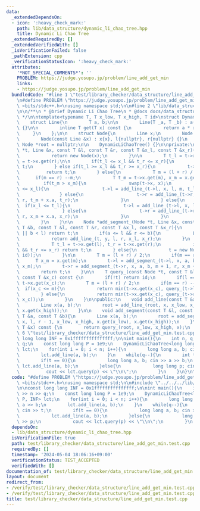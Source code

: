 ```yaml
---
data:
  _extendedDependsOn:
  - icon: ':heavy_check_mark:'
    path: lib/data_structure/dynamic_li_chao_tree.hpp
    title: Dynamic Li Chao Tree
  _extendedRequiredBy: []
  _extendedVerifiedWith: []
  _isVerificationFailed: false
  _pathExtension: cpp
  _verificationStatusIcon: ':heavy_check_mark:'
  attributes:
    '*NOT_SPECIAL_COMMENTS*': ''
    PROBLEM: https://judge.yosupo.jp/problem/line_add_get_min
    links:
    - https://judge.yosupo.jp/problem/line_add_get_min
  bundledCode: "#line 1 \"test/library_checker/data_structure/line_add_get_min.test.cpp\"\
    \n#define PROBLEM \"https://judge.yosupo.jp/problem/line_add_get_min\"\n#include\
    \ <bits/stdc++.h>\nusing namespace std;\n\n#line 2 \"lib/data_structure/dynamic_li_chao_tree.hpp\"\
    \n\n/**\n * @brief Dynamic Li Chao Tree\n * @docs docs/data_structure/dynamic_li_chao_tree.md\n\
    \ */\n\ntemplate<typename T, T x_low, T x_high, T id>\nstruct DynamicLiChaoTree{\n\
    \    struct Line{\n        T a, b;\n\n        Line(T _a, T _b) : a(_a), b(_b)\
    \ {}\n\n        inline T get(T x) const {\n            return a * x + b;\n   \
    \     }\n    };\n\n    struct Node{\n        Line x;\n        Node *l, *r;\n\n\
    \        Node(const Line &x) : x{x}, l{nullptr}, r{nullptr} {}\n    };\n\n   \
    \ Node *root = nullptr;\n\n    DynamicLiChaoTree() {}\n\nprivate:\n    Node *add_line_(Node\
    \ *t, Line &x, const T &l, const T &r, const T &x_l, const T &x_r){\n        if(!t){\n\
    \            return new Node(x);\n        }\n\n        T t_l = t->x.get(l), t_r\
    \ = t->x.get(r);\n\n        if(t_l <= x_l && t_r <= x_r){\n            return\
    \ t;\n        } else if(t_l >= x_l && t_r >= x_r){\n            t->x = x;\n  \
    \          return t;\n        } else{\n            T m = (l + r) / 2;\n      \
    \      if(m == r) --m;\n            T t_m = t->x.get(m), x_m = x.get(m);\n   \
    \         if(t_m > x_m){\n                swap(t->x, x);\n                if(t_l\
    \ <= x_l){\n                    t->l = add_line_(t->l, x, l, m, t_l, t_m);\n \
    \               } else{\n                    t->r = add_line_(t->r, x, m + 1,\
    \ r, t_m + x.a, t_r);\n                }\n            } else{\n              \
    \  if(x_l <= t_l){\n                    t->l = add_line_(t->l, x, l, m, x_l, x_m);\n\
    \                } else{\n                    t->r = add_line_(t->r, x, m + 1,\
    \ r, x_m + x.a, x_r);\n                }\n            }\n            return t;\n\
    \        }\n    }\n\n    Node *add_segment_(Node *t, Line &x, const T &a, const\
    \ T &b, const T &l, const T &r, const T &x_l, const T &x_r){\n        if(r < a\
    \ || b < l) return t;\n        if(a <= l && r <= b){\n            Line y{x};\n\
    \            return add_line_(t, y, l, r, x_l, x_r);\n        }\n        if(t){\n\
    \            T t_l = t->x.get(l), t_r = t->x.get(r);\n            if(t_l <= x_l\
    \ && t_r <= x_r) return t;\n        } else{\n            t = new Node(Line(0,\
    \ id));\n        }\n\n        T m = (l + r) / 2;\n        if(m == r) --m;\n  \
    \      T x_m = x.get(m);\n        t->l = add_segment_(t->l, x, a, b, l, m, x_l,\
    \ x_m);\n        t->r = add_segment_(t->r, x, a, b, m + 1, r, x_m + x.a, x_r);\n\
    \        return t;\n    }\n\n    T query_(const Node *t, const T &l, const T &r,\
    \ const T &x_c) const {\n        if(!t) return id;\n        if(l == r) return\
    \ t->x.get(x_c);\n        T m = (l + r) / 2;\n        if(m == r) --m;\n      \
    \  if(x_c <= m){\n            return min(t->x.get(x_c), query_(t->l, l, m, x_c));\n\
    \        } else{\n            return min(t->x.get(x_c), query_(t->r, m + 1, r,\
    \ x_c));\n        }\n    }\n\npublic:\n    void add_line(const T &a, const T &b){\n\
    \        Line x(a, b);\n        root = add_line_(root, x, x_low, x_high, x.get(x_low),\
    \ x.get(x_high));\n    }\n\n    void add_segment(const T &l, const T &r, const\
    \ T &a, const T &b){\n        Line x(a, b);\n        root = add_segment_(root,\
    \ x, l, r - 1, x_low, x_high, x.get(x_low), x.get(x_high));\n    }\n\n    T query(const\
    \ T &x) const {\n        return query_(root, x_low, x_high, x);\n    }\n};\n#line\
    \ 6 \"test/library_checker/data_structure/line_add_get_min.test.cpp\"\n\nconst\
    \ long long INF = 0x1fffffffffffffff;\n\nint main(){\n    int n, q; cin >> n >>\
    \ q;\n    const long long P = 1e9;\n    DynamicLiChaoTree<long long, -P, P, INF>\
    \ lct;\n    for(int i = 0; i < n; i++){\n        long long a, b; cin >> a >> b;\n\
    \        lct.add_line(a, b);\n    }\n    while(q--){\n        int t; cin >> t;\n\
    \        if(t == 0){\n            long long a, b; cin >> a >> b;\n           \
    \ lct.add_line(a, b);\n        }else{\n            long long p; cin >> p;\n  \
    \          cout << lct.query(p) << \"\\n\";\n        }\n    }\n}\n"
  code: "#define PROBLEM \"https://judge.yosupo.jp/problem/line_add_get_min\"\n#include\
    \ <bits/stdc++.h>\nusing namespace std;\n\n#include \"../../../lib/data_structure/dynamic_li_chao_tree.hpp\"\
    \n\nconst long long INF = 0x1fffffffffffffff;\n\nint main(){\n    int n, q; cin\
    \ >> n >> q;\n    const long long P = 1e9;\n    DynamicLiChaoTree<long long, -P,\
    \ P, INF> lct;\n    for(int i = 0; i < n; i++){\n        long long a, b; cin >>\
    \ a >> b;\n        lct.add_line(a, b);\n    }\n    while(q--){\n        int t;\
    \ cin >> t;\n        if(t == 0){\n            long long a, b; cin >> a >> b;\n\
    \            lct.add_line(a, b);\n        }else{\n            long long p; cin\
    \ >> p;\n            cout << lct.query(p) << \"\\n\";\n        }\n    }\n}"
  dependsOn:
  - lib/data_structure/dynamic_li_chao_tree.hpp
  isVerificationFile: true
  path: test/library_checker/data_structure/line_add_get_min.test.cpp
  requiredBy: []
  timestamp: '2024-05-04 18:06:16+09:00'
  verificationStatus: TEST_ACCEPTED
  verifiedWith: []
documentation_of: test/library_checker/data_structure/line_add_get_min.test.cpp
layout: document
redirect_from:
- /verify/test/library_checker/data_structure/line_add_get_min.test.cpp
- /verify/test/library_checker/data_structure/line_add_get_min.test.cpp.html
title: test/library_checker/data_structure/line_add_get_min.test.cpp
---
```

